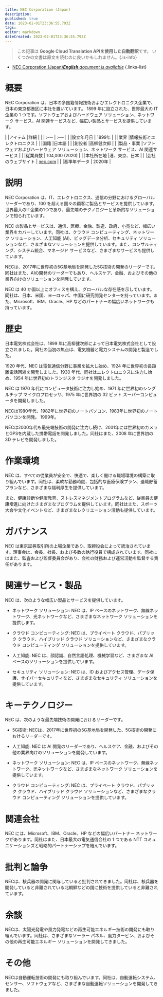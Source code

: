 ```yaml
---
title: NEC Corporation (Japan)
description: 
published: true
date: 2023-02-01T23:36:55.793Z
tags: 
editor: markdown
dateCreated: 2023-02-01T23:36:55.793Z
---
```


> この記事は **Google Cloud Translation APIを使用した自動翻訳**です。
いくつかの文書は原文を読むのに良いかもしれません。{.is-info}



- [NEC Corporation (Japan)***English** document is available*](/en/Knowledge-base/Dictionary/Company/nec-corporation-japan)
{.links-list}


# 概要
NEC Corporation は、日本の多国籍情報技術およびエレクトロニクス企業で、日本の東京都港区に本社を置いています。 1899 年に設立された、世界最大の IT 企業の 1 つです。ソフトウェアおよびハードウェア ソリューション、ネットワーク サービス、AI 関連サービスなど、幅広い製品とサービスを提供しています。

| |アイテム |詳細 |
| | :--- | :--- |
| |設立年月日 | 1899年 |
| |業界 |情報技術とエレクトロニクス |
| |国籍 |日本語 |
| |創設者 |高柳健次郎 |
| |製品・事業 |ソフトウェアおよびハードウェア ソリューション、ネットワーク サービス、AI 関連サービス |
| |従業員数 | 104,000 (2020) |
| |本社所在地 |港、東京、日本 |
| |会社のウェブサイト | [nec.com](https://www.nec.com/) |
| |基準年データ | 2020年 |

# 説明
NEC Corporation は、IT、エレクトロニクス、通信の分野におけるグローバル リーダーであり、100 を超える国々の顧客に製品とサービスを提供しています。世界最大のIT企業の1つであり、最先端のテクノロジーと革新的なソリューションで知られています。

NEC の製品とサービスは、通信、医療、金融、製造、政府、小売など、幅広い業界をカバーしています。同社は、クラウド コンピューティング、ネットワーク ソリューション、人工知能 (AI)、ビッグデータ分析、セキュリティ ソリューションなど、さまざまなソリューションを提供しています。また、コンサルティング、システム統合、マネージド サービスなど、さまざまなサービスも提供しています。

NECは、2017年に世界初の5G基地局を開発した5G技術の開発のリーダーです。同社はまた、AIの開発のリーダーでもあり、ヘルスケア、金融、およびその他の業界向けのソリューションを開発しています。

NEC は 40 か国以上にオフィスを構え、グローバルな存在感を示しています。同社は、日本、米国、ヨーロッパ、中国に研究開発センターを持っています。また、Microsoft、IBM、Oracle、HP などのパートナーの幅広いネットワークも持っています。

# 歴史
日本電気株式会社は、1899 年に高柳健次郎によって日本電気株式会社として設立されました。同社の当初の焦点は、電気機器と電力システムの開発と製造でした。

1920 年代、NEC は電気通信分野に事業を拡大し始め、1924 年に世界初の長距離電話回線を開発しました。1930 年代、同社はエレクトロニクスに注力し始め、1954 年に世界初のトランジスタ ラジオを開発しました。

NEC は 1970 年代にコンピュータ技術に注力し始め、1971 年に世界初のシングルチップ マイクロプロセッサ、1975 年に世界初の 32 ビット スーパーコンピュータを開発しました。

NECは1980年代、1982年に世界初のノートパソコン、1983年に世界初のノートパソコンを開発。 1999年。

NECは2000年代も最先端技術の開発に注力し続け、2001年には世界初のカメラとGPSを内蔵した携帯電話を開発しました。同社はまた、2008 年に世界初の 3D テレビを開発しました。

# 作業環境
NEC は、すべての従業員が安全で、快適で、楽しく働ける職場環境の構築に取り組んでいます。同社は、柔軟な勤務時間、包括的な医療保険プラン、退職貯蓄プランなど、さまざまな福利厚生を提供しています。

また、健康診断や健康教育、ストレスマネジメントプログラムなど、従業員の健康増進に向けたさまざまなプログラムを提供しています。同社はまた、スポーツ大会や文化イベントなど、さまざまなレクリエーション活動も提供しています。

# ガバナンス
NEC は東京証券取引所の上場企業であり、取締役会によって統治されています。理事会は、会長、社長、および多数の執行役員で構成されています。同社にはまた、監査および監督委員会があり、会社の財務および運営活動を監督する責任があります。

# 関連サービス・製品
NEC は、次のような幅広い製品とサービスを提供しています。

- ネットワーク ソリューション: NEC は、IP ベースのネットワーク、無線ネットワーク、光ネットワークなど、さまざまなネットワーク ソリューションを提供します。

- クラウド コンピューティング: NEC は、プライベート クラウド、パブリック クラウド、ハイブリッド クラウド ソリューションなど、さまざまなクラウド コンピューティング ソリューションを提供しています。

- 人工知能: NEC は、顔認識、自然言語処理、機械学習など、さまざまな AI ベースのソリューションを提供しています。

- セキュリティ ソリューション: NEC は、ID およびアクセス管理、データ保護、サイバーセキュリティなど、さまざまなセキュリティ ソリューションを提供しています。

# キーテクノロジー
NEC は、次のような最先端技術の開発におけるリーダーです。

- 5G技術: NECは、2017年に世界初の5G基地局を開発した、5G技術の開発におけるリーダーです。

- 人工知能: NEC は AI 開発のリーダーであり、ヘルスケア、金融、およびその他の業界向けのソリューションを開発しています。

- ネットワーク ソリューション: NEC は、IP ベースのネットワーク、無線ネットワーク、光ネットワークなど、さまざまなネットワーク ソリューションを提供しています。

- クラウド コンピューティング: NEC は、プライベート クラウド、パブリック クラウド、ハイブリッド クラウド ソリューションなど、さまざまなクラウド コンピューティング ソリューションを提供しています。

# 関連会社
NEC には、Microsoft、IBM、Oracle、HP などの幅広いパートナー ネットワークがあります。同社はまた、日本最大の電気通信会社の 1 つである NTT コミュニケーションズと戦略的パートナーシップを結んでいます。

# 批判と論争
NECは、核兵器の開発に関与していると批判されてきました。同社は、核兵器を開発していると非難されている北朝鮮などの国に技術を提供していると非難されています。

# 余談
NECは、太陽光発電や風力発電などの再生可能エネルギー技術の開発にも取り組んでいます。同社は、さまざまなソーラー パネル、風力タービン、およびその他の再生可能エネルギー ソリューションを開発してきました。

# その他
NECは自動運転技術の開発にも取り組んでいます。同社は、自動運転システム、センサー、ソフトウェアなど、さまざまな自動運転ソリューションを開発してきました。